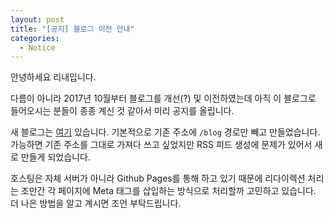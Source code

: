 ```yaml
---
layout: post
title: "[공지] 블로그 이전 안내"
categories:
  - Notice
---
```


안녕하세요 리내입니다.

다름이 아니라 2017년 10월부터 블로그를 개선(?) 및 이전하였는데 아직 이 블로그로 들어오시는 분들이 종종 계신 것 같아서 미리 공지를 올립니다.

새 블로그는 [여기](https://emaren84.github.io) 있습니다. 기본적으로 기존 주소에 `/blog` 경로만 빼고 만들었습니다. 가능하면 기존 주소를 그대로 가져다 쓰고 싶었지만 RSS 피드 생성에 문제가 있어서 새로 만들게 되었습니다.

호스팅은 자체 서버가 아니라 Github Pages를 통해 하고 있기 때문에 리다이렉션 처리는 조만간 각 페이지에 Meta 태그를 삽입하는 방식으로 처리할까 고민하고 있습니다. 더 나은 방법을 알고 계시면 조언 부탁드립니다.
